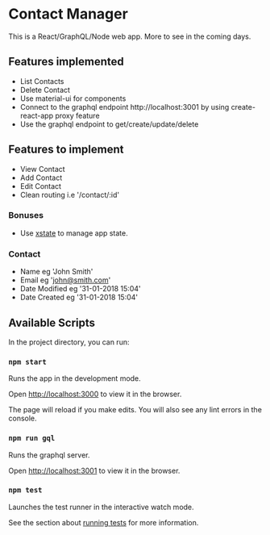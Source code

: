 # Contact Manager

This is a React/GraphQL/Node web app. More to see in the coming days.

## Features implemented

- List Contacts
- Delete Contact
- Use material-ui for components
- Connect to the graphql endpoint http://localhost:3001 by using create-react-app proxy feature
- Use the graphql endpoint to get/create/update/delete

## Features to implement

- View Contact
- Add Contact
- Edit Contact
- Clean routing i.e '/contact/:id'

### Bonuses

- Use [xstate](https://xstate.js.org/docs) to manage app state.

### Contact

- Name eg 'John Smith'
- Email eg 'john@smith.com'
- Date Modified eg '31-01-2018 15:04'
- Date Created eg '31-01-2018 15:04'

## Available Scripts

In the project directory, you can run:

### `npm start`

Runs the app in the development mode.

Open [http://localhost:3000](http://localhost:3000) to view it in the browser.

The page will reload if you make edits.
You will also see any lint errors in the console.

### `npm run gql`

Runs the graphql server.

Open [http://localhost:3001](http://localhost:3001) to view it in the browser.

### `npm test`

Launches the test runner in the interactive watch mode.

See the section about [running tests](https://facebook.github.io/create-react-app/docs/running-tests) for more information.
